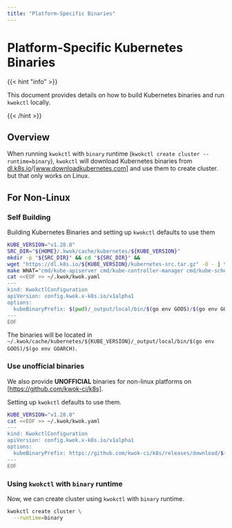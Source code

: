 ```yaml
---
title: "Platform-Specific Binaries"
---
```


# Platform-Specific Kubernetes Binaries

{{< hint "info" >}}

This document provides details on how to build Kubernetes binaries and run `kwokctl` locally.

{{< /hint >}}

## Overview

When running `kwokctl` with `binary` runtime (`kwokctl create cluster --runtime=binary`),
`kwokctl` will download Kubernetes binaries from [dl.k8s.io]/[www.downloadkubernetes.com] and use them to create cluster.
but that only works on Linux.

## For Non-Linux

### Self Building

Building Kubernetes Binaries and setting up `kwokctl` defaults to use them

``` bash
KUBE_VERSION="v1.28.0"
SRC_DIR="${HOME}/.kwok/cache/kubernetes/${KUBE_VERSION}"
mkdir -p "${SRC_DIR}" && cd "${SRC_DIR}" &&
wget "https://dl.k8s.io/${KUBE_VERSION}/kubernetes-src.tar.gz" -O - | tar xz &&
make WHAT="cmd/kube-apiserver cmd/kube-controller-manager cmd/kube-scheduler" &&
cat <<EOF >> ~/.kwok/kwok.yaml
---
kind: KwokctlConfiguration
apiVersion: config.kwok.x-k8s.io/v1alpha1
options:
  kubeBinaryPrefix: $(pwd)/_output/local/bin/$(go env GOOS)/$(go env GOARCH)
---
EOF
```

The binaries will be located in `~/.kwok/cache/kubernetes/${KUBE_VERSION}/_output/local/bin/$(go env GOOS)/$(go env GOARCH)`.

### Use unofficial binaries

We also provide **UNOFFICIAL** binaries for non-linux platforms on [https://github.com/kwok-ci/k8s].

Setting up `kwokctl` defaults to use them.

``` bash
KUBE_VERSION="v1.28.0"
cat <<EOF >> ~/.kwok/kwok.yaml
---
kind: KwokctlConfiguration
apiVersion: config.kwok.x-k8s.io/v1alpha1
options:
  kubeBinaryPrefix: https://github.com/kwok-ci/k8s/releases/download/${KUBE_VERSION}-kwok.0-$(go env GOOS)-$(go env GOARCH)
---
EOF
```

### Using `kwokctl` with `binary` runtime

Now, we can create cluster using `kwokctl` with `binary` runtime.

``` bash
kwokctl create cluster \
  --runtime=binary
```

[dl.k8s.io]: https://dl.k8s.io
[www.downloadkubernetes.com]: https://www.downloadkubernetes.com
